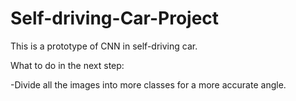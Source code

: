 # Self-driving-Car-Project

This is a prototype of CNN in self-driving car.

What to do in the next step:

-Divide all the images into more classes for a more accurate angle.
